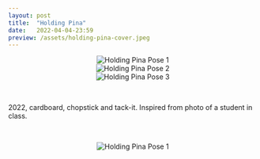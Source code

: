 ```yaml
---
layout: post
title:  "Holding Pina"
date:   2022-04-04-23:59
preview: /assets/holding-pina-cover.jpeg
---
```


<div style="text-align: center"><img src="{{site.baseurl}}/assets/holding-pina-1.jpeg" alt="Holding Pina Pose 1" class="center"/></div>
<div style="text-align: center"><img src="{{site.baseurl}}/assets/holding-pina-2.jpeg" alt="Holding Pina Pose 2" class="center"/></div>
<div style="text-align: center"><img src="{{site.baseurl}}/assets/holding-pina-3.jpeg" alt="Holding Pina Pose 3" class="center"/></div>

&nbsp;

2022, cardboard, chopstick and tack-it. Inspired from photo of a student in class.

&nbsp;

<div style="text-align: center"><img src="{{site.baseurl}}/assets/holding-pina-1.jpeg" alt="Holding Pina Pose 1" class="center"/></div>